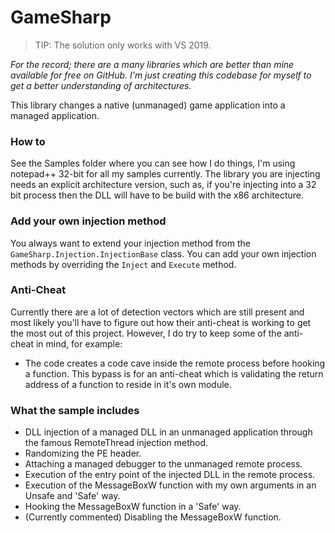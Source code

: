 # GameSharp

> TIP: The solution only works with VS 2019.

*For the record; there are a many libraries which are better than mine available for free on GitHub.
I'm just creating this codebase for myself to get a better understanding of architectures.*

This library changes a native (unmanaged) game application into a managed application.

### How to

See the Samples folder where you can see how I do things, I'm using notepad++ 32-bit for all my samples currently.
The library you are injecting needs an explicit architecture version, such as, if you're injecting into a 32 bit process then the DLL will have to be build with the x86 architecture.

### Add your own injection method

You always want to extend your injection method from the `GameSharp.Injection.InjectionBase` class.
You can add your own injection methods by overriding the `Inject` and `Execute` method.

### Anti-Cheat

Currently there are a lot of detection vectors which are still present and most likely you'll have to figure out how their anti-cheat is working to get the most out of this project.
However, I do try to keep some of the anti-cheat in mind, for example:
- The code creates a code cave inside the remote process before hooking a function.
This bypass is for an anti-cheat which is validating the return address of a function to reside in it's own module.

### What the sample includes

- DLL injection of a managed DLL in an unmanaged application through the famous RemoteThread injection method.
- Randomizing the PE header.
- Attaching a managed debugger to the unmanaged remote process.
- Execution of the entry point of the injected DLL in the remote process.
- Execution of the MessageBoxW function with my own arguments in an Unsafe and 'Safe' way.
- Hooking the MessageBoxW function in a 'Safe' way.
- (Currently commented) Disabling the MessageBoxW function.
